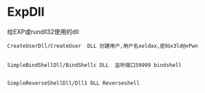 # ExpDll
给EXP或rundll32使用的dll

```
CreateUserDll/CreateUser  DLL 创建用户,用户名xeldax,密码x3ld@xPwn


SimpleBindShellDll/BindShellc DLL  监听端口59999 bindshell


SimpleReverseShellDll/Dll1 DLL Reverseshell
```

